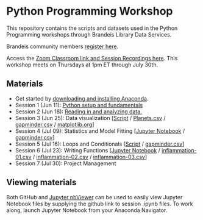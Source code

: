 # Python Programming Workshop
This repository contains the scripts and datasets used in the Python Programming workshops through Brandeis Library Data Services.

Brandeis community members [register here](https://calendar.library.brandeis.edu/calendar/workshops/pythonprog2020).

Access the [Zoom Classroom link and Session Recordings here](https://docs.google.com/document/d/18TwHdTBUU34PNF8Vz2YYWbmME4tS3NS7Ugu5NjaMmBo/edit?usp=sharing). This workshop meets on Thursdays at 1pm ET through July 30th.

## Materials
- Get started by [downloading and installing Anaconda](https://docs.google.com/document/d/1Vh0qmWvh2mXWukiQh9d5mNgfPNvkJDLb4dNwAsGGY2A/edit?usp=sharing).
- Session 1 (Jun 11): [Python setup and fundamentals](https://github.com/DeisData/python/blob/master/python-session1.ipynb)
- Session 2 (Jun 18): [Reading in and analyzing data.](https://github.com/DeisData/python/blob/master/python-session2.md) 
- Session 3 (Jun 25): Data visualization [[Script](https://github.com/DeisData/python/blob/master/python_session3.ipynb) / [Planets.csv](https://github.com/DeisData/python/blob/master/Planets.csv) / [gapminder.csv](https://github.com/DeisData/python/blob/master/gapminder.csv) / [matplotlib.org](https://matplotlib.org/gallery.html)]
- Session 4 (Jul 09): Statistics and Model Fitting [[Jupyter Notebook](https://github.com/DeisData/python/blob/master/python-session4.ipynb) / [gapminder.csv](https://github.com/DeisData/python/blob/master/gapminder.csv)]
- Session 5 (Jul 16): Loops and Conditionals [[Script](https://github.com/DeisData/python/blob/master/python-session5.py) / [gapminder.csv](https://github.com/DeisData/python/blob/master/gapminder.csv)]
- Session 6 (Jul 23): Writing Functions [[Jupyter Notebook](https://github.com/DeisData/python/blob/master/python-session6.ipynb) / [inflammation-01.csv](https://github.com/DeisData/python/blob/master/inflammation-01.csv) / [inflammation-02.csv](https://github.com/DeisData/python/blob/master/inflammation-02.csv) / [inflammation-03.csv](https://github.com/DeisData/python/blob/master/inflammation-03.csv)]
- Session 7 (Jul 30): Project Management

## Viewing materials
Both GitHub and [Jupyter nbViewer](https://nbviewer.jupyter.org/) can be used to easily view Jupyter Notebook files by supplying the github link to session .ipynb files. 
To work along, launch Jupyter Notebook from your Anaconda Navigator.
